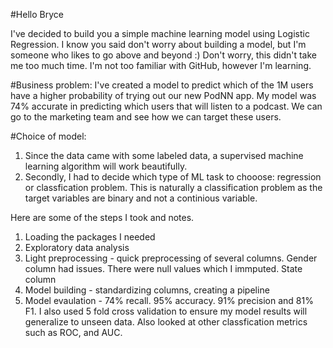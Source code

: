 #Hello Bryce

I've decided to build you a simple machine learning model using Logistic Regression. I know you said don't worry about building a model, but I'm someone who likes to go above and beyond :) Don't worry, this didn't take me too much time. I'm not too familiar with GitHub, however I'm learning. 

#Business problem: I've created a model to predict which of the 1M users have a higher probability of trying out our new PodNN app. My model was 74% accurate in predicting which users that will listen to a podcast. We can go to the marketing team and see how we can target these users. 

#Choice of model: 
  1) Since the data came with some labeled data, a supervised machine learning algorithm will work beautifully.
  2) Secondly, I had to decide which type of ML task to chooose: regression or classfication problem. This is naturally a classification problem as the target variables are binary and not a continious variable. 

Here are some of the steps I took and notes.

  1) Loading the packages I needed
  2) Exploratory data analysis
  3) Light preprocessing - quick preprocessing of several columns. Gender column had issues. There were null values which I immputed. State column
  4) Model building - standardizing columns, creating a pipeline
  5) Model evaulation - 74% recall. 95% accuracy. 91% precision and 81% F1. I also used 5 fold cross validation to ensure my model results will generalize to unseen data. Also looked at other classfication metrics such as ROC, and AUC.

